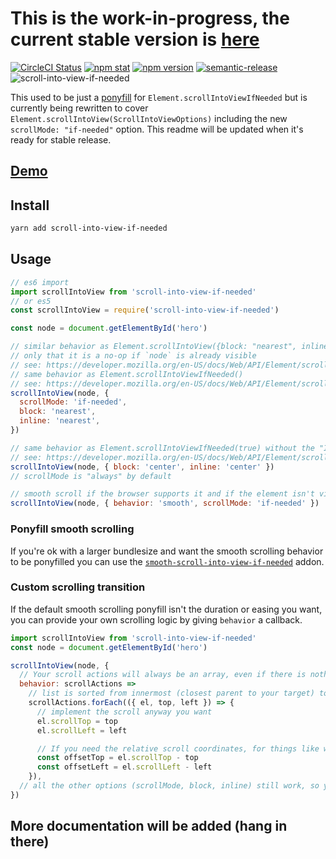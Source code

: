 # This is the work-in-progress, the current stable version is [here](https://github.com/stipsan/scroll-into-view-if-needed/tree/v1)

[![CircleCI Status](https://img.shields.io/circleci/project/github/stipsan/scroll-into-view-if-needed.svg?style=flat-square)](https://circleci.com/gh/stipsan/scroll-into-view-if-needed)
[![npm stat](https://img.shields.io/npm/dm/scroll-into-view-if-needed.svg?style=flat-square)](https://npm-stat.com/charts.html?package=scroll-into-view-if-needed)
[![npm version](https://img.shields.io/npm/v/scroll-into-view-if-needed.svg?style=flat-square)](https://www.npmjs.com/package/scroll-into-view-if-needed)
[![semantic-release](https://img.shields.io/badge/%20%20%F0%9F%93%A6%F0%9F%9A%80-semantic--release-e10079.svg?style=flat-square)](https://github.com/semantic-release/semantic-release)
![scroll-into-view-if-needed](https://user-images.githubusercontent.com/81981/39476363-f92e3ce0-4d5b-11e8-895b-40c0f5370021.png)

This used to be just a [ponyfill](https://ponyfill.com) for
`Element.scrollIntoViewIfNeeded` but is currently being rewritten to cover
`Element.scrollIntoView(ScrollIntoViewOptions)` including the new `scrollMode: "if-needed"` option. This readme will be updated when it's ready for stable
release.

## [Demo](https://scroll-into-view-if-needed.netlify.com)

## Install

```bash
yarn add scroll-into-view-if-needed
```

## Usage

```js
// es6 import
import scrollIntoView from 'scroll-into-view-if-needed'
// or es5
const scrollIntoView = require('scroll-into-view-if-needed')

const node = document.getElementById('hero')

// similar behavior as Element.scrollIntoView({block: "nearest", inline: "nearest"})
// only that it is a no-op if `node` is already visible
// see: https://developer.mozilla.org/en-US/docs/Web/API/Element/scrollIntoView
// same behavior as Element.scrollIntoViewIfNeeded()
// see: https://developer.mozilla.org/en-US/docs/Web/API/Element/scrollIntoViewIfNeeded
scrollIntoView(node, {
  scrollMode: 'if-needed',
  block: 'nearest',
  inline: 'nearest',
})

// same behavior as Element.scrollIntoViewIfNeeded(true) without the "IfNeeded" behavior
// see: https://developer.mozilla.org/en-US/docs/Web/API/Element/scrollIntoViewIfNeeded
scrollIntoView(node, { block: 'center', inline: 'center' })
// scrollMode is "always" by default

// smooth scroll if the browser supports it and if the element isn't visible
scrollIntoView(node, { behavior: 'smooth', scrollMode: 'if-needed' })
```

### Ponyfill smooth scrolling

If you're ok with a larger bundlesize and want the smooth scrolling behavior to be ponyfilled you can use the [`smooth-scroll-into-view-if-needed`](https://github.com/stipsan/smooth-scroll-into-view-if-needed) addon.

### Custom scrolling transition

If the default smooth scrolling ponyfill isn't the duration or easing you want,
you can provide your own scrolling logic by giving `behavior` a callback.

```js
import scrollIntoView from 'scroll-into-view-if-needed'
const node = document.getElementById('hero')

scrollIntoView(node, {
  // Your scroll actions will always be an array, even if there is nothing to scroll
  behavior: scrollActions =>
    // list is sorted from innermost (closest parent to your target) to outermost (often the document.body or viewport)
    scrollActions.forEach(({ el, top, left }) => {
      // implement the scroll anyway you want
      el.scrollTop = top
      el.scrollLeft = left

      // If you need the relative scroll coordinates, for things like window.scrollBy style logic or whatever, just do the math
      const offsetTop = el.scrollTop - top
      const offsetLeft = el.scrollLeft - left
    }),
  // all the other options (scrollMode, block, inline) still work, so you don't need to reimplement them (unless you really really want to)
})
```

## More documentation will be added (hang in there)
